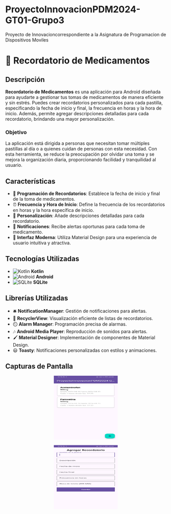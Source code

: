 # ProyectoInnovacionPDM2024-GT01-Grupo3
Proyecto de Innovacioncorrespondiente a la Asignatura de Programacion de Dispositivos Moviles

# 💊 Recordatorio de Medicamentos

## Descripción

**Recordatorio de Medicamentos** es una aplicación para Android diseñada para ayudarte a gestionar tus tomas de medicamentos de manera eficiente y sin estrés. Puedes crear recordatorios personalizados para cada pastilla, especificando la fecha de inicio y final, la frecuencia en horas y la hora de inicio. Además, permite agregar descripciones detalladas para cada recordatorio, brindando una mayor personalización.

### Objetivo

La aplicación está dirigida a personas que necesitan tomar múltiples pastillas al día o a quienes cuidan de personas con esta necesidad. Con esta herramienta, se reduce la preocupación por olvidar una toma y se mejora la organización diaria, proporcionando facilidad y tranquilidad al usuario.

## Características

- 📅 **Programación de Recordatorios**: Establece la fecha de inicio y final de la toma de medicamentos.
- ⏰ **Frecuencia y Hora de Inicio**: Define la frecuencia de los recordatorios en horas y la hora específica de inicio.
- 📝 **Personalización**: Añade descripciones detalladas para cada recordatorio.
- 🔔 **Notificaciones**: Recibe alertas oportunas para cada toma de medicamento.
- 🎨 **Interfaz Moderna**: Utiliza Material Design para una experiencia de usuario intuitiva y atractiva.

## Tecnologías Utilizadas

- ![Kotlin](https://img.shields.io/badge/Kotlin-%230095D5.svg?style=for-the-badge&logo=kotlin&logoColor=white) **Kotlin**
- ![Android](https://img.shields.io/badge/Android-%233DDC84.svg?style=for-the-badge&logo=android&logoColor=white) **Android**
- ![SQLite](https://img.shields.io/badge/SQLite-%23003B57.svg?style=for-the-badge&logo=sqlite&logoColor=white) **SQLite**

## Librerías Utilizadas

- 🛎️ **NotificationManager**: Gestión de notificaciones para alertas.
- 📑 **RecyclerView**: Visualización eficiente de listas de recordatorios.
- ⏲️ **Alarm Manager**: Programación precisa de alarmas.
- 🎶 **Android Media Player**: Reproducción de sonidos para alertas.
- 🖌️ **Material Designer**: Implementación de componentes de Material Design.
- 😃 **Toasty**: Notificaciones personalizadas con estilos y animaciones.

## Capturas de Pantalla

<p align="center">
  <img src="app/src/main/res/drawable/cap1.jpg" alt="ClinicaAcupuntura" width="200" height="200">
</p>

<p align="center">
  <img src="app/src/main/res/drawable/cap2.jpg" alt="ClinicaAcupuntura" width="200" height="200">
</p>

